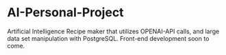 # AI-Personal-Project
Artificial Intelligence Recipe maker that utilizes OPENAI-API calls, and large data set manipulation with PostgreSQL. Front-end development soon to come.
